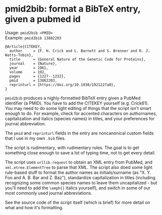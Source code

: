 # pmid2bib: format a BibTeX entry, given a pubmed id

Usage: `pmid2bib <PMID>`  
Example: `pmid2bib 13882203`

```
@Article{CITEKEY,
  author     = {F. H. Crick and L. Barnett and S. Brenner and R. J. Watts-Tobin},
  title      = {General Nature of the Genetic Code for Proteins},
  journal    = {Nature},
  year       = 1961,
  volume     = 192,
  pages      = {1227--1232},
  pmid       = 13882203,
  reprinturl = {https://doi.org/10.1038/1921227a0},
}
```

`pmid2bib` produces a nighly-formatted BibTeX entry given a PubMed
identifier (a PMID).  You have to add the CITEKEY yourself
(e.g. Crick61). You may need to do some light editing of things that
the script isn't smart enough to do. For example, check for accented
characters on authornames, capitalization and italics (species names)
in titles, and your preferences for journal abbreviation.

The `pmid` and `reprinturl` fields in the entry are noncanonical
custom fields that I use in my own `.bib` files.

The script is rudimentary, with rudimentary rules. The goal is to get
something close enough to save a lot of typing time, not to get every
detail.

The script uses `urllib.request` to obtain an XML entry from PubMed,
and `xml.etree.ElementTree` to parse that XML. The script also doed
some light rule-based stuff to format the author names as
initials/surname (as "X. Y. Foo and A. B. Bar and Z. Baz"),
standardize capitalization in titles (including recognizing some
common species names to leave them uncapitalized - but you'll need to
add the `\emph{}` italics yourself), and switch in some of our most
commonly used journal abbreviations.

See the source code of the script itself (which is brief) for more
detail on what and how it's formatting.












